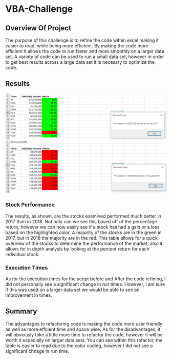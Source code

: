 # VBA-Challenge

## Overview Of Project
The purpose of this challenge is to refine the code within excel making it easier to read, while being more efficient. By making the code more efficient it allows the code to run faster and more smoothly on a larger data set. A variety of code can be used to run a small data set, however in order to get best results across a large data set it is necesary to optimize the code.
## Results
![VBA_Challenge_2017.png](VBA_Challenge_2017.png)
![VBA_Challenge_2018.png](VBA_Challenge_2018.png)
### Stock Performance
The results, as shown, are the stocks examined performed much better in 2017 than in 2018. Not only can we see this based off of the percentage return, however we can now easily see if a stock has had a gain or a loss based on the highlighted color. A majority of the stocks are in the green in 2017, but in 2018 the majority are in the red. This table allows for a quick overview of the stocks to determine the performance of the market, also it allows for in depth analysis by looking at the percent return for each individual stock.
### Execution Times
As for the execution times for the script before and After the code refining, I did not personally see a significant change in run times. However, I am sure if this was used on a larger data set we would be able to see an improvement in times.

## Summary
The advantages to refactoring code is making the code more user friendly as well as more effcient time and space wise. As for the disadvantages, it will obviously take a little more time to refactor the code, however it will be worth it especially on larger data sets. You can see within this refactor, the table is easier to read due to the color coding, however I did not see a significant chnage in run time.
